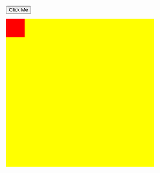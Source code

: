 <!DOCTYPE html>
<html>
<style>
#myContainer {
  width: 400px;
  height: 400px;
  position: relative;
  background: yellow;
}
#myAnimation {
  width: 50px;
  height: 50px;
  position: absolute;
  background-color: red;
}
</style>
<body>

<p>
<button onclick="myMove()">Click Me</button> 
</p>

<div id ="myContainer">
<div id ="myAnimation"></div>
</div>

<script>
function myMove() {
  var elem = document.getElementById("myAnimation");   
  var pos = 0;
  var id = setInterval(frame, 10);
  
  function frame() {
    if (pos == 350) {
      //clearInterval(id);
      var id2 = setInterval(right,10);
    } else {
      pos++; 
      elem.style.top = pos + 'px'; 
      elem.style.left = pos + 'px'; 
    }
  }
  function right(){
  if (pos === 0){
    var id = setInterval(frame, 10);
    }else {
    pos--
    elem.style.left = pos + 'px'; 
    }
  }
}
</script>

</body>
</html>
